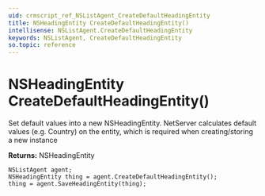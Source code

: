 ```yaml
---
uid: crmscript_ref_NSListAgent_CreateDefaultHeadingEntity
title: NSHeadingEntity CreateDefaultHeadingEntity()
intellisense: NSListAgent.CreateDefaultHeadingEntity
keywords: NSListAgent, CreateDefaultHeadingEntity
so.topic: reference
---
```


# NSHeadingEntity CreateDefaultHeadingEntity()

Set default values into a new NSHeadingEntity.
NetServer calculates default values (e.g. Country) on the entity, which is required when creating/storing a new instance

**Returns:** NSHeadingEntity

```crmscript
NSListAgent agent;
NSHeadingEntity thing = agent.CreateDefaultHeadingEntity();
thing = agent.SaveHeadingEntity(thing);
```

